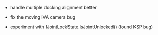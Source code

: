 * handle multiple docking alignment better

* fix the moving IVA camera bug

* experiment with IJointLockState.IsJointUnlocked()
  (found KSP bug)
